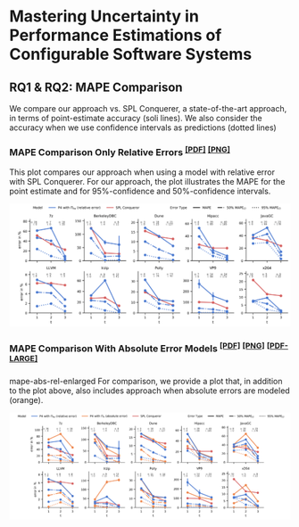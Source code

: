 # Mastering Uncertainty in Performance Estimations of Configurable Software Systems


## RQ1 & RQ2:  MAPE Comparison

We compare our approach vs. SPL Conquerer, a state-of-the-art approach, in terms of point-estimate accuracy (soli lines). We also consider the accuracy when we use confidence intervals as predictions (dotted lines)

### MAPE Comparison Only Relative Errors <sup>[[PDF]](img/mape-paper.pdf)</sup> <sup>[[PNG]](img/mape-paper.png)</sup> 

This plot compares our approach when using a model with relative error with SPL Conquerer. For our approach, the plot illustrates the MAPE for the point estimate and for 95%-confidence and 50%-confidence intervals.

[![MAPE comparison](img/mape-paper.png)](img/mape-paper.png)


### MAPE Comparison With Absolute Error Models <sup>[[PDF]](img/mape-abs-rel.pdf)</sup> <sup>[[PNG]](img/mape-abs-rel.png)</sup> <sup>[[PDF-LARGE]](img/mape-abs-rel-enlarged.pdf)</sup> 
mape-abs-rel-enlarged
For comparison, we provide a plot that, in addition to the plot above, also includes approach when absolute errors are modeled (orange).

[![MAPE comparison](img/mape-abs-rel.png)](img/mape-abs-rel.png)


[md-mape]: mape/README.md
[md-subject-systems]: ./systems/README.md
[md-calibration]: calibration/README.md
[md-main]: ./README.md